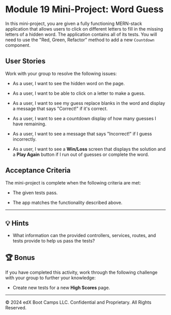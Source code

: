# Module 19 Mini-Project: Word Guess

In this mini-project, you are given a fully functioning MERN-stack application that allows users to click on different letters to fill in the missing letters of a hidden word. The application contains all of its tests. You will need to use the "Red, Green, Refactor" method to add a new `Countdown` component.

## User Stories

Work with your group to resolve the following issues:

* As a user, I want to see the hidden word on the page.

* As a user, I want to be able to click on a letter to make a guess.

* As a user, I want to see my guess replace blanks in the word and display a message that says "Correct!" if it's correct.

* As a user, I want to see a countdown display of how many guesses I have remaining.

* As a user, I want to see a message that says "Incorrect!" if I guess incorrectly.

* As a user, I want to see a **Win/Loss** screen that displays the solution and a **Play Again** button if I run out of guesses or complete the word.

## Acceptance Criteria

The mini-project is complete when the following criteria are met:

* The given tests pass.

* The app matches the functionality described above.

---

## 💡 Hints

* What information can the provided controllers, services, routes, and tests provide to help us pass the tests?

## 🏆 Bonus

If you have completed this activity, work through the following challenge with your group to further your knowledge:

* Create new tests for a new **High Scores** page.

---

© 2024 edX Boot Camps LLC. Confidential and Proprietary. All Rights Reserved.
